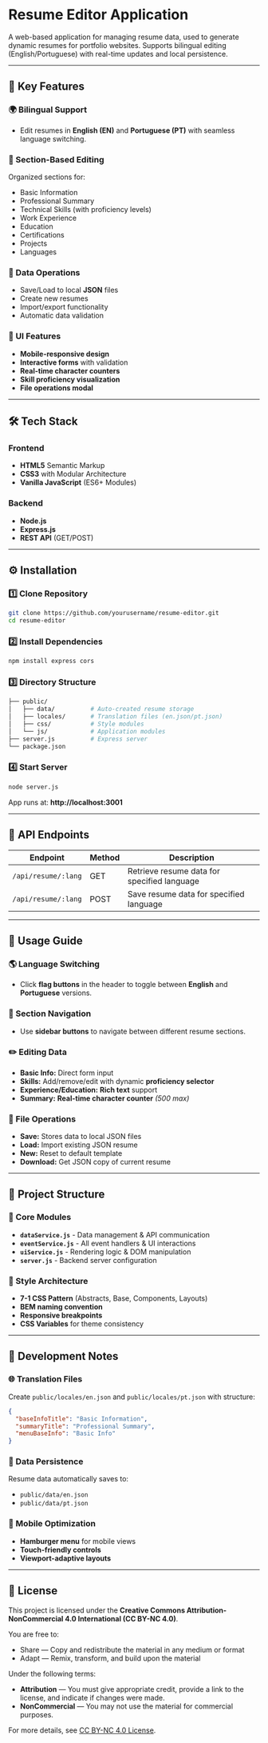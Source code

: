 # Resume Editor Application

A web-based application for managing resume data, used to generate dynamic resumes for portfolio websites. Supports bilingual editing (English/Portuguese) with real-time updates and local persistence.

---

## 🚀 Key Features

### 🌍 Bilingual Support
- Edit resumes in **English (EN)** and **Portuguese (PT)** with seamless language switching.

### 📌 Section-Based Editing
Organized sections for:
- Basic Information
- Professional Summary
- Technical Skills (with proficiency levels)
- Work Experience
- Education
- Certifications
- Projects
- Languages

### 🔄 Data Operations
- Save/Load to local **JSON** files
- Create new resumes
- Import/export functionality
- Automatic data validation

### 🎨 UI Features
- **Mobile-responsive design**
- **Interactive forms** with validation
- **Real-time character counters**
- **Skill proficiency visualization**
- **File operations modal**

---

## 🛠️ Tech Stack

### Frontend
- **HTML5** Semantic Markup
- **CSS3** with Modular Architecture
- **Vanilla JavaScript** (ES6+ Modules)

### Backend
- **Node.js**
- **Express.js**
- **REST API** (GET/POST)

---

## ⚙️ Installation

### 1️⃣ Clone Repository
```bash
git clone https://github.com/yourusername/resume-editor.git
cd resume-editor
```

### 2️⃣ Install Dependencies
```bash
npm install express cors
```

### 3️⃣ Directory Structure
```bash
├── public/
│   ├── data/          # Auto-created resume storage
│   ├── locales/       # Translation files (en.json/pt.json)
│   ├── css/           # Style modules
│   └── js/            # Application modules
├── server.js          # Express server
└── package.json
```

### 4️⃣ Start Server
```bash
node server.js
```
App runs at: **http://localhost:3001**

---

## 🔗 API Endpoints

| Endpoint | Method | Description |
|----------|--------|-------------|
| `/api/resume/:lang` | GET | Retrieve resume data for specified language |
| `/api/resume/:lang` | POST | Save resume data for specified language |

---

## 📖 Usage Guide

### 🌎 Language Switching
- Click **flag buttons** in the header to toggle between **English** and **Portuguese** versions.

### 📂 Section Navigation
- Use **sidebar buttons** to navigate between different resume sections.

### ✏️ Editing Data
- **Basic Info:** Direct form input
- **Skills:** Add/remove/edit with dynamic **proficiency selector**
- **Experience/Education:** **Rich text** support
- **Summary:** **Real-time character counter** *(500 max)*

### 📁 File Operations
- **Save:** Stores data to local JSON files
- **Load:** Import existing JSON resume
- **New:** Reset to default template
- **Download:** Get JSON copy of current resume

---

## 📂 Project Structure

### 🔧 Core Modules
- **`dataService.js`** - Data management & API communication
- **`eventService.js`** - All event handlers & UI interactions
- **`uiService.js`** - Rendering logic & DOM manipulation
- **`server.js`** - Backend server configuration

### 🎨 Style Architecture
- **7-1 CSS Pattern** (Abstracts, Base, Components, Layouts)
- **BEM naming convention**
- **Responsive breakpoints**
- **CSS Variables** for theme consistency

---

## 📌 Development Notes

### 🌐 Translation Files
Create `public/locales/en.json` and `public/locales/pt.json` with structure:
```json
{
  "baseInfoTitle": "Basic Information",
  "summaryTitle": "Professional Summary",
  "menuBaseInfo": "Basic Info"
}
```

### 💾 Data Persistence
Resume data automatically saves to:
- `public/data/en.json`
- `public/data/pt.json`

### 📱 Mobile Optimization
- **Hamburger menu** for mobile views
- **Touch-friendly controls**
- **Viewport-adaptive layouts**

---

## 📜 License
This project is licensed under the **Creative Commons Attribution-NonCommercial 4.0 International (CC BY-NC 4.0)**. 

You are free to:
- Share — Copy and redistribute the material in any medium or format
- Adapt — Remix, transform, and build upon the material

Under the following terms:
- **Attribution** — You must give appropriate credit, provide a link to the license, and indicate if changes were made.
- **NonCommercial** — You may not use the material for commercial purposes.

For more details, see [CC BY-NC 4.0 License](https://creativecommons.org/licenses/by-nc/4.0/).

